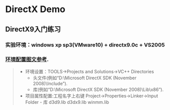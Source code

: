 DirectX Demo
========

## DirectX9入门练习

### 实验环境：windows xp sp3(VMware10) + directx9.0c + VS2005 
### [环境配置图文参考](http://www.cnblogs.com/leexuzhi/archive/2011/10/12/2206587.html).
> * 环境设置：TOOLS->Projects and Solutions->VC++ Directories 
>   - 头文件(例如“D:\Microsoft DirectX SDK (November 2008)\Include”). 
>   - 库(例如“D:\Microsoft DirectX SDK (November 2008)\Lib\x86”). 
> * 项目属性配置:工程名字上右键 Project->Properties->Linker->Input Folder
    - 库 d3d9.lib d3dx9.lib winmm.lib 
